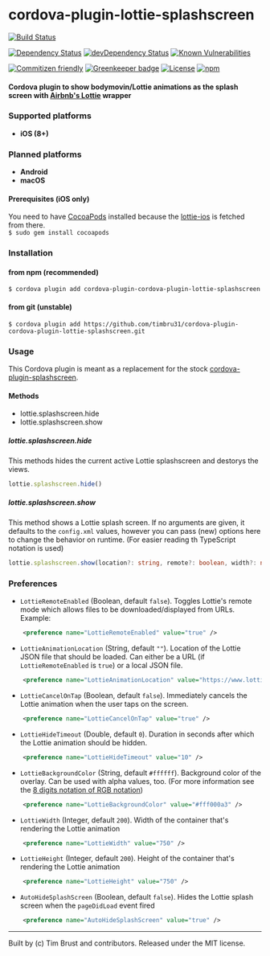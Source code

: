 # cordova-plugin-lottie-splashscreen
[![Build Status](https://travis-ci.org/timbru31/cordova-plugin-lottie-splashscreen.svg?branch=master)](https://travis-ci.org/timbru31/cordova-plugin-lottie-splashscreen)

[![Dependency Status](https://david-dm.org/timbru31/cordova-plugin-lottie-splashscreen.svg)](https://david-dm.org/timbru31/cordova-plugin-lottie-splashscreen)
[![devDependency Status](https://david-dm.org/timbru31/cordova-plugin-lottie-splashscreen/dev-status.svg)](https://david-dm.org/timbru31/cordova-plugin-lottie-splashscreen#info=devDependencies)
[![Known Vulnerabilities](https://snyk.io/test/github/timbru31/cordova-plugin-lottie-splashscreen/badge.svg)](https://snyk.io/test/github/timbru31/cordova-plugin-lottie-splashscreen)

[![Commitizen friendly](https://img.shields.io/badge/commitizen-friendly-brightgreen.svg)](http://commitizen.github.io/cz-cli/)
[![Greenkeeper badge](https://badges.greenkeeper.io/timbru31/cordova-plugin-lottie-splashscreen.svg)](https://greenkeeper.io/)
[![License](https://img.shields.io/badge/License-MIT-blue.svg)](LICENSE)
[![npm](https://img.shields.io/npm/v/cordova-plugin-lottie-splashscreen.svg)](https://www.npmjs.com/package/cordova-plugin-lottie-splashscreen)

#### Cordova plugin to show bodymovin/Lottie animations as the splash screen with [Airbnb's Lottie](http://airbnb.io/lottie/) wrapper

### Supported platforms

* **iOS (8+)**

### Planned platforms

* **Android**
* **macOS**

#### Prerequisites (iOS only)

You need to have [CocoaPods](https://cocoapods.org/) installed because the [lottie-ios](https://cocoapods.org/pods/lottie-ios) is fetched from there.  
`$ sudo gem install cocoapods`

### Installation

#### from npm (recommended)
`$ cordova plugin add cordova-plugin-cordova-plugin-lottie-splashscreen`

#### from git (unstable)
`$ cordova plugin add https://github.com/timbru31/cordova-plugin-cordova-plugin-lottie-splashscreen.git`

### Usage

This Cordova plugin is meant as a replacement for the stock [cordova-plugin-splashscreen](https://github.com/apache/cordova-plugin-splashscreen).

#### Methods

* lottie.splashscreen.hide
* lottie.splashscreen.show

##### lottie.splashscreen.hide

This methods hides the current active Lottie splashscreen and destorys the views.
```js
lottie.splashscreen.hide()
```

##### lottie.splashscreen.show

This method shows a Lottie splash screen. If no arguments are given, it defaults to the `config.xml` values, however you can pass (new) options here to change the behavior on runtime. (For easier reading th TypeScript notation is used)

```ts
lottie.splashscreen.show(location?: string, remote?: boolean, width?: number, height?: number)
```

### Preferences

* `LottieRemoteEnabled` (Boolean, default `false`). Toggles Lottie's remote mode which allows files to be downloaded/displayed from URLs. Example:
```xml
    <preference name="LottieRemoteEnabled" value="true" />
```

* `LottieAnimationLocation` (String, default `""`). Location of the Lottie JSON file that should be loaded. Can either be a URL (if `LottieRemoteEnabled` is `true`) or a local JSON file.
```xml
    <preference name="LottieAnimationLocation" value="https://www.lottiefiles.com/storage/datafiles/N085wuw0PbkS20l/data.json" />
```

* `LottieCancelOnTap` (Boolean, default `false`). Immediately cancels the Lottie animation when the user taps on the screen.
```xml
    <preference name="LottieCancelOnTap" value="true" />
```

* `LottieHideTimeout` (Double, default `0`). Duration in seconds after which the Lottie animation should be hidden.
```xml
    <preference name="LottieHideTimeout" value="10" />
```

* `LottieBackgroundColor` (String, default `#ffffff`). Background color of the overlay. Can be used with alpha values, too. (For more information see the [8 digits notation of RGB notation](https://drafts.csswg.org/css-color/#hex-notation))
```xml
    <preference name="LottieBackgroundColor" value="#fff000a3" />
```

* `LottieWidth` (Integer, default `200`). Width of the container that's rendering the Lottie animation
```xml
    <preference name="LottieWidth" value="750" />
```

* `LottieHeight` (Integer, default `200`). Height of the container that's rendering the Lottie animation
```xml
    <preference name="LottieHeight" value="750" />
```

* `AutoHideSplashScreen` (Boolean, default `false`). Hides the Lottie splash screen when the `pageDidLoad` event fired
```xml
    <preference name="AutoHideSplashScreen" value="true" />
```

---
Built by (c) Tim Brust and contributors. Released under the MIT license.
